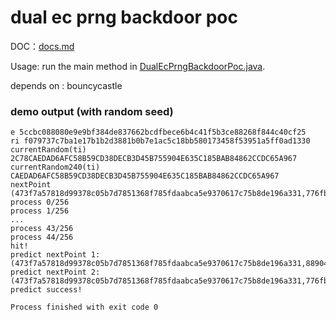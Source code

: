 # dual ec prng backdoor poc

DOC：[docs.md](docs.md)

Usage: run the main method in [DualEcPrngBackdoorPoc.java](src/main/java/com/leadroyal/DualEcPrngBackdoorPoc.java).

depends on : bouncycastle

### demo output (with random seed)

```
e 5ccbc088080e9e9bf384de837662bcdfbece6b4c41f5b3ce88268f844c40cf25
ri f079737c7ba1e17b1b2d3881b0b7e1ac5c18bb580173458f53951a5ff0ad1330
currentRandom(ti) 2C78CAEDAD6AFC58B59CD38DECB3D45B755904E635C185BAB84862CCDC65A967
currentRandom240(ti) CAEDAD6AFC58B59CD38DECB3D45B755904E635C185BAB84862CCDC65A967
nextPoint (473f7a57818d99378c05b7d7851368f785fdaabca5e9370617c75b8de196a331,776fbc4577e20079a5751b1a64ba4ee34703c17aa90c0b317601d7d84cbd711e,1,ffffffff00000001000000000000000000000000fffffffffffffffffffffffc)
process 0/256
process 1/256
...
process 43/256
process 44/256
hit!
predict nextPoint 1:(473f7a57818d99378c05b7d7851368f785fdaabca5e9370617c75b8de196a331,889043b9881dff875a8ae4e59b45b11cb8fc3e8656f3f4ce89fe2827b3428ee1,1,ffffffff00000001000000000000000000000000fffffffffffffffffffffffc)
predict nextPoint 2:(473f7a57818d99378c05b7d7851368f785fdaabca5e9370617c75b8de196a331,776fbc4577e20079a5751b1a64ba4ee34703c17aa90c0b317601d7d84cbd711e,1,ffffffff00000001000000000000000000000000fffffffffffffffffffffffc)
predict success!

Process finished with exit code 0
```